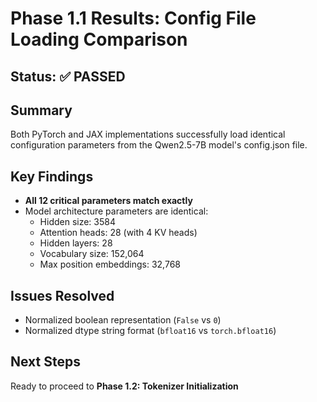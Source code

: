 # Phase 1.1 Results: Config File Loading Comparison

## Status: ✅ PASSED

## Summary
Both PyTorch and JAX implementations successfully load identical configuration parameters from the Qwen2.5-7B model's config.json file.

## Key Findings
- **All 12 critical parameters match exactly**
- Model architecture parameters are identical:
  - Hidden size: 3584
  - Attention heads: 28 (with 4 KV heads)
  - Hidden layers: 28
  - Vocabulary size: 152,064
  - Max position embeddings: 32,768

## Issues Resolved
- Normalized boolean representation (`False` vs `0`)
- Normalized dtype string format (`bfloat16` vs `torch.bfloat16`)

## Next Steps
Ready to proceed to **Phase 1.2: Tokenizer Initialization** 